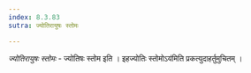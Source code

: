 ```yaml
---
index: 8.3.83
sutra: ज्योतिरायुषः स्तोमः

---
```

_ज्योतिरायुषः स्तोमः_ - ज्योतिषः स्तोम इति । इहज्योतिः स्तोमोऽय॑मिति प्रकत्युदाहर्तुमुचितम् ।